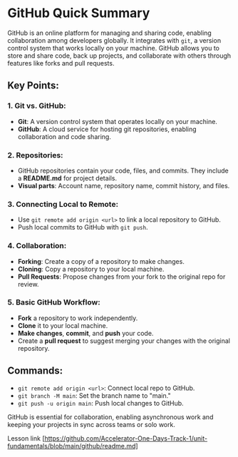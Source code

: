 # GitHub Quick Summary

GitHub is an online platform for managing and sharing code, enabling collaboration among developers globally. It integrates with `git`, a version control system that works locally on your machine. GitHub allows you to store and share code, back up projects, and collaborate with others through features like forks and pull requests.

## Key Points:

### 1. **Git vs. GitHub**:
   - **Git**: A version control system that operates locally on your machine.
   - **GitHub**: A cloud service for hosting git repositories, enabling collaboration and code sharing.

### 2. **Repositories**:
   - GitHub repositories contain your code, files, and commits. They include a **README.md** for project details.
   - **Visual parts**: Account name, repository name, commit history, and files.

### 3. **Connecting Local to Remote**:
   - Use `git remote add origin <url>` to link a local repository to GitHub.
   - Push local commits to GitHub with `git push`.

### 4. **Collaboration**:
   - **Forking**: Create a copy of a repository to make changes.
   - **Cloning**: Copy a repository to your local machine.
   - **Pull Requests**: Propose changes from your fork to the original repo for review.

### 5. **Basic GitHub Workflow**:
   - **Fork** a repository to work independently.
   - **Clone** it to your local machine.
   - **Make changes**, **commit**, and **push** your code.
   - Create a **pull request** to suggest merging your changes with the original repository.

## Commands:
- `git remote add origin <url>`: Connect local repo to GitHub.
- `git branch -M main`: Set the branch name to "main."
- `git push -u origin main`: Push local changes to GitHub.

GitHub is essential for collaboration, enabling asynchronous work and keeping your projects in sync across teams or solo work.













Lesson link [https://github.com/Accelerator-One-Days-Track-1/unit-fundamentals/blob/main/github/readme.md]